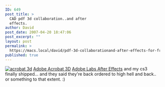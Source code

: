 ```yaml
---
ID: 649
post_title: >
  CAD pdf 3d collaboration..and after
  effects.
author: David
post_date: 2007-04-20 18:47:06
post_excerpt: ""
layout: post
permalink: >
  https://macs.local/david/pdf-3d-collaborationand-after-effects-for-free/
published: true
---
```

<a href="http://labs.adobe.com/technologies/acrobat3d_version8/"><img src="http://www.davidwindham.org/images/acrobat3d.png" alt="acrobat 3d" /></a>
<a href="http://labs.adobe.com/technologies/acrobat3d_version8/">Adobe Acrobat 3D</a>
<a href="http://labs.adobe.com/technologies/aftereffectscs3/">Adobe Labs After Effects</a>
and my cs3 finally shipped... and they said they're back ordered to high hell and back.. or something to that extent. :)

